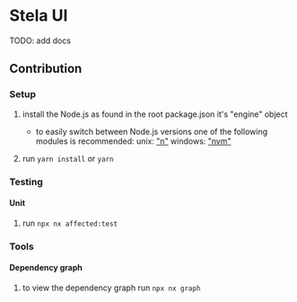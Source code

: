 # Stela UI

TODO: add docs

## Contribution

### Setup

1. install the Node.js as found in the root package.json it's "engine" object

   - to easily switch between Node.js versions one of the following modules is recommended:
     unix: ["n"](https://github.com/tj/n)
     windows: ["nvm"](https://github.com/nvm-sh/nvm/)

1. run `yarn install` or `yarn`

### Testing

#### Unit

1.  run `npx nx affected:test`

### Tools

#### Dependency graph

1. to view the dependency graph run `npx nx graph`
